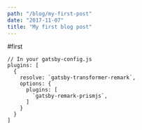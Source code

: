```yaml
---
path: "/blog/my-first-post"
date: "2017-11-07"
title: "My first blog post"
---
```


#first

```javascript{numberLines: 5}
// In your gatsby-config.js
plugins: [
  {
    resolve: `gatsby-transformer-remark`,
    options: {
      plugins: [
        `gatsby-remark-prismjs`,
      ]
    }
  }
]
```